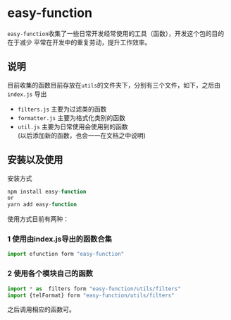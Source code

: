 # easy-function
`easy-function`收集了一些日常开发经常使用的工具（函数），开发这个包的目的在于减少
平常在开发中的重复劳动，提升工作效率。
## 说明
目前收集的函数目前存放在`utils`的文件夹下，分别有三个文件，如下，之后由`index.js`
导出
+ `filters.js`  主要为过滤类的函数
+ `formatter.js`    主要为格式化类别的函数
+ `util.js` 主要为日常使用会使用到的函数  
  (以后添加新的函数，也会一一在文档之中说明)  
## 安装以及使用
安装方式
```js
npm install easy-function 
or 
yarn add easy-function
```
使用方式目前有两种：
### 1 使用由index.js导出的函数合集
```js
import efunction form "easy-function"
```
### 2 使用各个模块自己的函数
```js
import * as  filters form "easy-function/utils/filters"
import {telFormat} form "easy-function/utils/filters"
```
之后调用相应的函数可。

